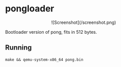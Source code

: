 # pongloader

<p align="center">
    ![Screenshot](/screenshot.png)
</p>

Bootloader version of pong, fits in 512 bytes.

## Running

```
make && qemu-system-x86_64 pong.bin
```